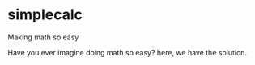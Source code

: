 # simplecalc
Making math so easy

Have you ever imagine doing math so easy? here, we have the solution.
